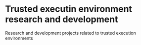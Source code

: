# Trusted executin environment research and development

Research and development projects related to trusted execution environments
